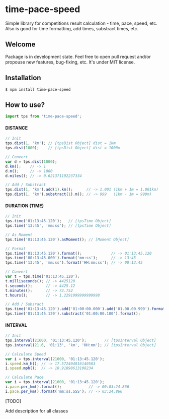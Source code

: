 # time-pace-speed
Simple library for competitions result calculation - time, pace, speed, etc. Also is good for time formatting, add times, substract times, etc.

## Welcome

Package is in development state. Feel free to open pull request and/or propouse new features, bug-fixing, etc. It's under MIT license.

## Installation

    $ npm install time-pace-speed
 
## How to use?

```js
import tps from 'time-pace-speed';
```


#### DISTANCE

```js
// Init
tps.dist(1, 'km'); // [tpsDist Object] dist = 1km
tps.dist(1000);    // [tpsDist Object] dist = 1000m

// Convert
var d = tps.dist(1000);
d.km();    // -> 1
d.m();     // -> 1000
d.miles(); // -> 0.621371192237334

// Add / Substract
tps.dist(1, 'km').add(1).km();      // -> 1.001 (1km + 1m = 1.001km)
tps.dist(1, 'km').substract(1).m(); // -> 999   (1km - 1m = 999m)
```

#### DURATION (TIME)

```js
// Init
tps.time('01:13:45.120');   // [tpsTime Object]
tps.time('13:45', 'mm:ss'); // [tpsTime Object]

// As Moment
tps.time('01:13:45.120').asMoment(); // [Moment Object]

// Format
tps.time('01:13:45.120').format();             // -> 01:13:45.120
tps.time('00:13:45.000').format('mm:ss');      // -> 13:45
tps.time('13:45', 'mm:ss').format('HH:mm:ss'); // -> 00:13:45

// Convert 
var t = tps.time('01:13:45.120');
t.milliseconds(); // -> 4425120
t.seconds();      // -> 4425.12
t.minutes();      // -> 73.752
t.hours();        // -> 1.2291999999999998

// Add / Subsract
tps.time('01:13:45.120').add('01:00:00.000').add('01.00.00.999').format(); // -> 03:13:46.119
tps.time('01:13:45.120').substract('01:00:00.100').format();               // -> 00:13:45:020
```

#### INTERVAL

```js
// Init
tps.interval(21600, '01:13:45.120');        // [tpsInterval Object]
tps.interval(21.6, '01:13', 'km', 'HH:mm'); // [tpsInterval Object]

// Calculate Speed
var i = tps.interval(21600, '01:13:45.120');
i.speed.km_h(); // -> 17.572404816140583
i.speed.mph();  // -> 10.91898613108234

// Calculate Pace
var i = tps.interval(21600, '01:13:45.120');
i.pace.per_km().format();            // -> 00:03:24.866
i.pace.per_km().format('mm:ss.SSS'); // -> 03:24.866

```

[TODO]

Add description for all classes


